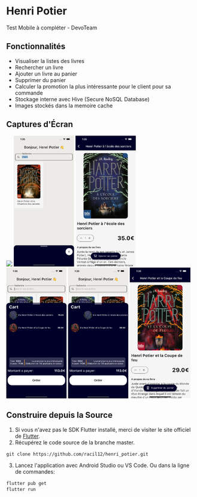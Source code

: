 # Henri Potier

Test Mobile à compléter - DevoTeam

## Fonctionnalités

* Visualiser la listes des livres
* Rechercher un livre
* Ajouter un livre au panier
* Supprimer du panier  
* Calculer la promotion la plus intéressante pour le client pour sa commande  
* Stockage interne avec Hive (Secure NoSQL Database)
* Images stockés dans la memoire cache

## Captures d'Écran

<img src="./screenshots/1.png" width="32%"> <img src="./screenshots/2.png" width="32%"> <img src="./screenshots/3.png" width="32%"> <img src="./screenshots/4.png" width="32%"> 
<img src="./screenshots/5.png" width="32%"> <img src="./screenshots/6.png" width="32%">


## Construire depuis la Source

1. Si vous n'avez pas le SDK Flutter installé, merci de visiter le site officiel de [Flutter](https://flutter.dev/).
2. Récupérez le code source de la branche master.

```
git clone https://github.com/racil12/henri_potier.git
```

3. Lancez l'application avec Android Studio ou VS Code. Ou dans la ligne de commandes:

```
flutter pub get
flutter run
```
